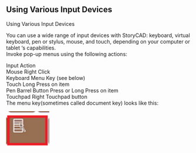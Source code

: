 ## Using Various Input Devices ##
Using Various Input Devices <br/>

You can use a wide range of input devices with StoryCAD:  keyboard, virtual keyboard, pen or stylus, mouse, and touch, depending on your computer or tablet ‘s capabilities. <br/>
Invoke pop-up menus using the following actions: <br/>

Input		Action <br/>
Mouse		Right Click <br/>
Keyboard		Menu Key (see below) <br/>
Touch		Long Press on item <br/>
Pen		Barrel Button Press or Long Press on item <br/>
Touchpad		Right Touchpad button <br/>
The menu key(sometimes called document key) looks like this:  <br/>

![](Keyboard-Right-Mouse-Key.png)
